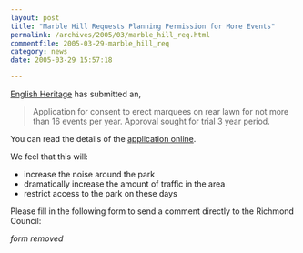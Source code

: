 ```yaml
---
layout: post
title: "Marble Hill Requests Planning Permission for More Events"
permalink: /archives/2005/03/marble_hill_req.html
commentfile: 2005-03-29-marble_hill_req
category: news
date: 2005-03-29 15:57:18

---
```


[English Heritage](www.english-heritage.org.uk) has submitted an,

> Application for consent to erect marquees on rear lawn for not more than 16 events per year. Approval sought for trial 3 year period.

You can read the details of the [application online](http://www.ukplanning.com/richmond/showCaseFile.do?councilName=London+Borough+of+Richmond+upon+Thames&appNumber=04%2F0979%2FFUL).

We feel that this will:

-   increase the noise around the park
-   dramatically increase the amount of traffic in the area
-   restrict access to the park on these days

Please fill in the following form to send a comment directly to the Richmond Council:

*form removed*
